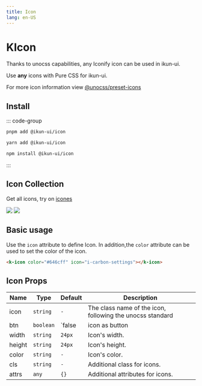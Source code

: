 ```yaml
---
title: Icon
lang: en-US
---
```


# KIcon

Thanks to unocss capabilities, any Iconify icon can be used in ikun-ui.

Use **any** icons with Pure CSS for ikun-ui.

For more icon information view [@unocss/preset-icons](https://github.com/unocss/unocss/tree/main/packages/preset-icons)

## Install

::: code-group
  ```bash [pnpm]
  pnpm add @ikun-ui/icon
  ```
  ```bash [yarn]
  yarn add @ikun-ui/icon
  ```
  ```bash [npm]
  npm install @ikun-ui/icon
  ```
:::

## Icon Collection

Get all icons, try on [icones](https://icones.js.org/)

![](https://raw.githubusercontent.com/antfu/icones/main/screenshots/2.png)
![](https://raw.githubusercontent.com/antfu/icones/main/screenshots/6.png)

## Basic usage

Use the `icon` attribute to define Icon. In addition,the `color` attribute can be used to set the color of the icon.

```html
<k-icon color="#646cff" icon="i-carbon-settings"></k-icon>
```

<demo src="../../../../example/icon/basic.vue"></demo>

## Icon Props

| Name   | Type      | Default | Description                                                |
|--------|-----------|---------|------------------------------------------------------------|
| icon   | `string`  | `-`     | The class name of the icon, following the unocss standard  |
| btn    | `boolean` | `false  | icon as button                                             |
| width  | `string`  | `24px`  | Icon's width.                                              |
| height | `string`  | `24px`  | Icon's height.                                             |
| color  | `string`  | `-`     | Icon's color.                                              |
| cls    | `string`  | `-`     | Additional class for icons.                                |
| attrs  | `any`     | `{}`    | Additional attributes for icons.                           |


